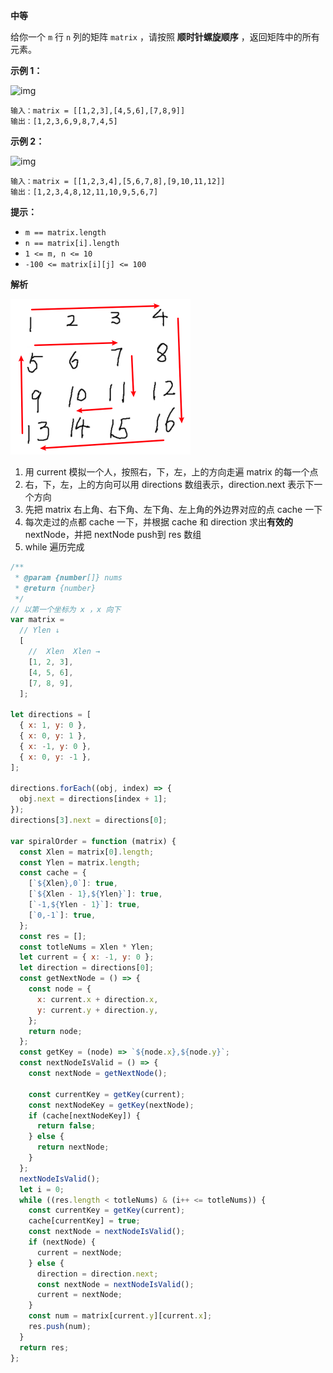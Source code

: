**中等**

给你一个 `m` 行 `n` 列的矩阵 `matrix` ，请按照 **顺时针螺旋顺序** ，返回矩阵中的所有元素。

**示例 1：**

![img](https://assets.leetcode.com/uploads/2020/11/13/spiral1.jpg)

```
输入：matrix = [[1,2,3],[4,5,6],[7,8,9]]
输出：[1,2,3,6,9,8,7,4,5]
```

**示例 2：**

![img](https://assets.leetcode.com/uploads/2020/11/13/spiral.jpg)

```
输入：matrix = [[1,2,3,4],[5,6,7,8],[9,10,11,12]]
输出：[1,2,3,4,8,12,11,10,9,5,6,7] 
```

**提示：**

- `m == matrix.length`
- `n == matrix[i].length`
- `1 <= m, n <= 10`
- `-100 <= matrix[i][j] <= 100`

**解析**

<img src="./images/image-20230116233222278.png" alt="image-20230116233222278" style="zoom:50%;" />

1. 用 current 模拟一个人，按照右，下，左，上的方向走遍 matrix 的每一个点
2. 右，下，左，上的方向可以用 directions 数组表示，direction.next 表示下一个方向
3. 先把 matrix 右上角、右下角、左下角、左上角的外边界对应的点 cache 一下
4. 每次走过的点都 cache 一下，并根据 cache 和 direction 求出**有效的** nextNode，并把 nextNode push到 res 数组
5. while 遍历完成

```js
/**
 * @param {number[]} nums
 * @return {number}
 */
// 以第一个坐标为 x ，x 向下
var matrix =
  // Ylen ↓
  [
    //  Xlen  Xlen →
    [1, 2, 3],
    [4, 5, 6],
    [7, 8, 9],
  ];

let directions = [
  { x: 1, y: 0 },
  { x: 0, y: 1 },
  { x: -1, y: 0 },
  { x: 0, y: -1 },
];

directions.forEach((obj, index) => {
  obj.next = directions[index + 1];
});
directions[3].next = directions[0];

var spiralOrder = function (matrix) {
  const Xlen = matrix[0].length;
  const Ylen = matrix.length;
  const cache = {
    [`${Xlen},0`]: true,
    [`${Xlen - 1},${Ylen}`]: true,
    [`-1,${Ylen - 1}`]: true,
    [`0,-1`]: true,
  };
  const res = [];
  const totleNums = Xlen * Ylen;
  let current = { x: -1, y: 0 };
  let direction = directions[0];
  const getNextNode = () => {
    const node = {
      x: current.x + direction.x,
      y: current.y + direction.y,
    };
    return node;
  };
  const getKey = (node) => `${node.x},${node.y}`;
  const nextNodeIsValid = () => {
    const nextNode = getNextNode();

    const currentKey = getKey(current);
    const nextNodeKey = getKey(nextNode);
    if (cache[nextNodeKey]) {
      return false;
    } else {
      return nextNode;
    }
  };
  nextNodeIsValid();
  let i = 0;
  while ((res.length < totleNums) & (i++ <= totleNums)) {
    const currentKey = getKey(current);
    cache[currentKey] = true;
    const nextNode = nextNodeIsValid();
    if (nextNode) {
      current = nextNode;
    } else {
      direction = direction.next;
      const nextNode = nextNodeIsValid();
      current = nextNode;
    }
    const num = matrix[current.y][current.x];
    res.push(num);
  }
  return res;
};
```

